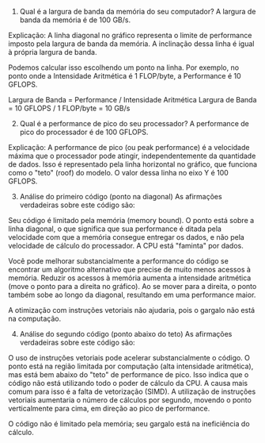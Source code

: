 1. Qual é a largura de banda da memória do seu computador?
A largura de banda da memória é de 100 GB/s.

Explicação:
A linha diagonal no gráfico representa o limite de performance imposto pela largura de banda da memória. A inclinação dessa linha é igual à própria largura de banda.

Podemos calcular isso escolhendo um ponto na linha. Por exemplo, no ponto onde a Intensidade Aritmética é 1 FLOP/byte, a Performance é 10 GFLOPS.

Largura de Banda = Performance / Intensidade Aritmética
Largura de Banda = 10 GFLOPS / 1 FLOP/byte = 10 GB/s

2. Qual é a performance de pico do seu processador?
A performance de pico do processador é de 100 GFLOPS.

Explicação:
A performance de pico (ou peak performance) é a velocidade máxima que o processador pode atingir, independentemente da quantidade de dados. Isso é representado pela linha horizontal no gráfico, que funciona como o "teto" (roof) do modelo. O valor dessa linha no eixo Y é 100 GFLOPS.

3. Análise do primeiro código (ponto na diagonal)
As afirmações verdadeiras sobre este código são:

Seu código é limitado pela memória (memory bound). O ponto está sobre a linha diagonal, o que significa que sua performance é ditada pela velocidade com que a memória consegue entregar os dados, e não pela velocidade de cálculo do processador. A CPU está "faminta" por dados.

Você pode melhorar substancialmente a performance do código se encontrar um algoritmo alternativo que precise de muito menos acessos à memória. Reduzir os acessos à memória aumenta a intensidade aritmética (move o ponto para a direita no gráfico). Ao se mover para a direita, o ponto também sobe ao longo da diagonal, resultando em uma performance maior.

A otimização com instruções vetoriais não ajudaria, pois o gargalo não está na computação.

4. Análise do segundo código (ponto abaixo do teto)
As afirmações verdadeiras sobre este código são:

O uso de instruções vetoriais pode acelerar substancialmente o código. O ponto está na região limitada por computação (alta intensidade aritmética), mas está bem abaixo do "teto" de performance de pico. Isso indica que o código não está utilizando todo o poder de cálculo da CPU. A causa mais comum para isso é a falta de vetorização (SIMD). A utilização de instruções vetoriais aumentaria o número de cálculos por segundo, movendo o ponto verticalmente para cima, em direção ao pico de performance.



O código não é limitado pela memória; seu gargalo está na ineficiência do cálculo.